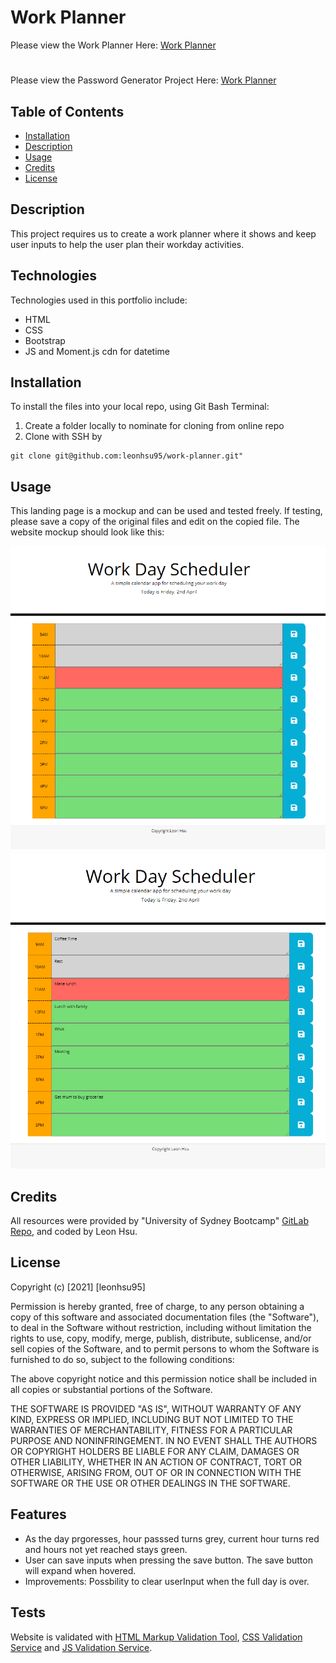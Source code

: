 # Work Planner

Please view the Work Planner Here: [Work Planner](https://leonhsu95.github.io/work-planner/)

# <Work Planner>

Please view the Password Generator Project Here: [Work Planner](https://leonhsu95.github.io/work-planner/)

## Table of Contents

- [Installation](#installation)
- [Description](#description)
- [Usage](#usage)
- [Credits](#credits)
- [License](#license)

## Description

This project requires us to create a work planner where it shows and keep user inputs to help the user plan their workday activities.

## Technologies

Technologies used in this portfolio include:
 * HTML
 * CSS
 * Bootstrap
 * JS and Moment.js cdn for datetime

## Installation

To install the files into your local repo, using Git Bash Terminal:

1) Create a folder locally to nominate for cloning from online repo
2) Clone with SSH by

```GitBash Commands
git clone git@github.com:leonhsu95/work-planner.git"
 ```

## Usage

This landing page is a mockup and can be used and tested freely. If testing, please save a copy of the original files and edit on the copied file.
The website mockup should look like this:

 ![Work Planner Default](assets/screenshots/demo1.png)
 ![Work Planner Saving User Input](assets/screenshots/demo2.png)

## Credits

All resources were provided by "University of Sydney Bootcamp" [GitLab Repo](https://sydney.bootcampcontent.com/university-of-sydney/usyd-syd-fsf-pt-02-2021-u-c), and coded by Leon Hsu.

## License

Copyright (c) [2021] [leonhsu95]

Permission is hereby granted, free of charge, to any person obtaining a copy
of this software and associated documentation files (the "Software"), to deal
in the Software without restriction, including without limitation the rights
to use, copy, modify, merge, publish, distribute, sublicense, and/or sell
copies of the Software, and to permit persons to whom the Software is
furnished to do so, subject to the following conditions:

The above copyright notice and this permission notice shall be included in all
copies or substantial portions of the Software.

THE SOFTWARE IS PROVIDED "AS IS", WITHOUT WARRANTY OF ANY KIND, EXPRESS OR
IMPLIED, INCLUDING BUT NOT LIMITED TO THE WARRANTIES OF MERCHANTABILITY,
FITNESS FOR A PARTICULAR PURPOSE AND NONINFRINGEMENT. IN NO EVENT SHALL THE
AUTHORS OR COPYRIGHT HOLDERS BE LIABLE FOR ANY CLAIM, DAMAGES OR OTHER
LIABILITY, WHETHER IN AN ACTION OF CONTRACT, TORT OR OTHERWISE, ARISING FROM,
OUT OF OR IN CONNECTION WITH THE SOFTWARE OR THE USE OR OTHER DEALINGS IN THE
SOFTWARE.

## Features

- As the day prgoresses, hour passsed turns grey, current hour turns red and hours not yet reached stays green.
- User can save inputs when pressing the save button. The save button will expand when hovered.
- Improvements: Possbility to clear userInput when the full day is over.
## Tests

Website is validated with [HTML Markup Validation Tool](https://validator.w3.org/), [CSS Validation Service](https://jigsaw.w3.org/css-validator/) and [JS Validation Service](https://jshint.com/).
